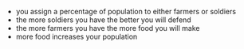 * you assign a percentage of population to either farmers or soldiers
* the more soldiers you have the better you will defend
* the more farmers you have the more food you will make
* more food increases your population